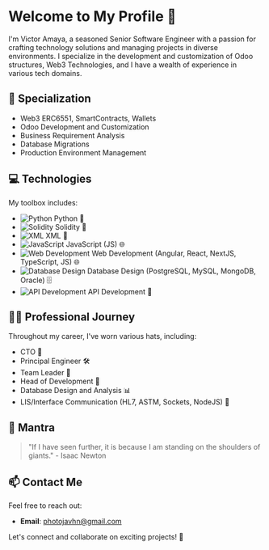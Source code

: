 # Welcome to My Profile 👋

I'm Victor Amaya, a seasoned Senior Software Engineer with a passion for crafting technology solutions and managing projects in diverse environments. I specialize in the development and customization of Odoo structures, Web3 Technologies, and I have a wealth of experience in various tech domains.

## 🚀 Specialization

- Web3 ERC6551, SmartContracts, Wallets 
- Odoo Development and Customization
- Business Requirement Analysis
- Database Migrations
- Production Environment Management

## 💻 Technologies

My toolbox includes:

- ![Python](https://example.com/python-icon.png) Python 🐍
- ![Solidity](https://example.com/solidity-icon.png) Solidity 💼
- ![XML](https://example.com/xml-icon.png) XML 📄
- ![JavaScript](https://example.com/js-icon.png) JavaScript (JS) 🌐
- ![Web Development](https://example.com/web-dev-icon.png) Web Development (Angular, React, NextJS, TypeScript, JS) 🌐
- ![Database Design](https://example.com/db-icon.png) Database Design (PostgreSQL, MySQL, MongoDB, Oracle) 🗄️
- ![API Development](https://example.com/api-icon.png) API Development 🚀

## 👨‍💼 Professional Journey

Throughout my career, I've worn various hats, including:

- CTO 🥇
- Principal Engineer 🛠️
- Team Leader 🚀
- Head of Development 💼
- Database Design and Analysis 📊
- LIS/Interface Communication (HL7, ASTM, Sockets, NodeJS) 📡

## 🌟 Mantra

> "If I have seen further, it is because I am standing on the shoulders of giants." - Isaac Newton

## 📫 Contact Me

Feel free to reach out:

- **Email**: [photojavhn@gmail.com](mailto:photojavhn@gmail.com)

Let's connect and collaborate on exciting projects! 🚀
